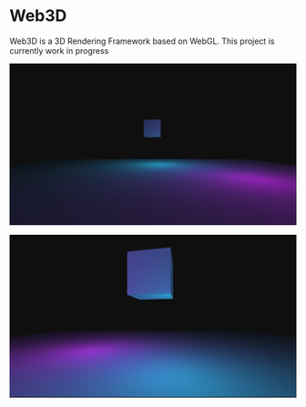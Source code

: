 # Web3D

Web3D is a 3D Rendering Framework based on WebGL. This project is currently work in progress

![](images/Render1.png) 


![](images/Render2.png)
